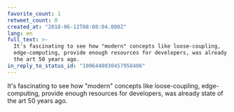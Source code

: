 ```yaml
---
favorite_count: 1
retweet_count: 0
created_at: "2018-06-12T08:08:04.000Z"
lang: en
full_text: >-
  It's fascinating to see how "modern" concepts like loose-coupling,
  edge-computing, provide enough resources for developers, was already state of
  the art 50 years ago.
in_reply_to_status_id: "1006448030457958406"
---
```


It's fascinating to see how "modern" concepts like loose-coupling,
edge-computing, provide enough resources for developers, was already state of
the art 50 years ago.

